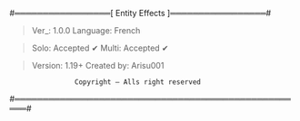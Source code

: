 #═════════════════[ Entity Effects ]═════════════════#

> Ver_: 1.0.0
> Language: French

> Solo: Accepted ✔
> Multi: Accepted ✔

> Version: 1.19+
> Created by: Arisu001


                    Copyright — Alls right reserved
#════════════════════════════════════════════════════#
